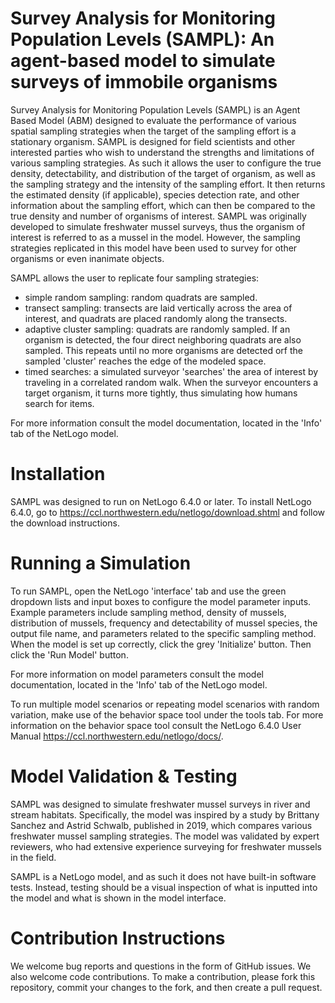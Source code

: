 # Survey Analysis for Monitoring Population Levels (SAMPL): An agent-based model to simulate surveys of immobile organisms

Survey Analysis for Monitoring Population Levels (SAMPL) is an Agent Based Model (ABM) designed to evaluate the performance of various spatial sampling strategies when the target of the sampling effort is a stationary organism. SAMPL is designed for field scientists and other interested parties who wish to understand the strengths and limitations of various sampling strategies. As such it allows the user to configure the true density, detectability, and distribution of the target of organism, as well as the sampling strategy and the intensity of the sampling effort. It then returns the estimated density (if applicable), species detection rate, and other information about the sampling effort, which can then be compared to the true density and number of organisms of interest. SAMPL was originally developed to simulate freshwater mussel surveys, thus the organism of interest is referred to as a mussel in the model. However, the sampling strategies replicated in this model have been used to survey for other organisms or even inanimate objects. 

SAMPL allows the user to replicate four sampling strategies: 
- simple random sampling: random quadrats are sampled.
- transect sampling: transects are laid vertically across the area of interest, and quadrats are placed randomly along the transects.
- adaptive cluster sampling: quadrats are randomly sampled. If an organism is detected, the four direct neighboring quadrats are also sampled. This repeats until no more organisms are detected orf the sampled 'cluster' reaches the edge of the modeled space.
- timed searches: a simulated surveyor 'searches' the area of interest by traveling in a correlated random walk. When the surveyor encounters a target organism, it turns more tightly, thus simulating how humans search for items.

For more information consult the model documentation, located in the 'Info' tab of the NetLogo model.

# Installation

SAMPL was designed to run on NetLogo 6.4.0 or later. To install NetLogo 6.4.0, go to https://ccl.northwestern.edu/netlogo/download.shtml and follow the download instructions.

# Running a Simulation

To run SAMPL, open the NetLogo 'interface' tab and use the green dropdown lists and input boxes to configure the model parameter inputs. Example parameters include sampling method, density of mussels, distribution of mussels, frequency and detectability of mussel species, the output file name, and parameters related to the specific sampling method. When the model is set up correctly, click the grey 'Initialize' button. Then click the 'Run Model' button.

For more information on model parameters consult the model documentation, located in the 'Info' tab of the NetLogo model.

To run multiple model scenarios or repeating model scenarios with random variation, make use of the behavior space tool under the tools tab. For more information on the behavior space tool consult the NetLogo 6.4.0 User Manual https://ccl.northwestern.edu/netlogo/docs/.

# Model Validation & Testing

SAMPL was designed to simulate freshwater mussel surveys in river and stream habitats. Specifically, the model was inspired by a study by Brittany Sanchez and Astrid Schwalb, published in 2019, which compares various freshwater mussel sampling strategies. The model was validated by expert reviewers, who had extensive experience surveying for freshwater mussels in the field.

SAMPL is a NetLogo model, and as such it does not have built-in software tests. Instead, testing should be a visual  inspection of what is inputted into the model and what is shown in the model interface.

# Contribution Instructions

We welcome bug reports and questions in the form of GitHub issues. We also welcome code contributions. To make a contribution, please fork this repository, commit your changes to the fork, and then create a pull request. 

